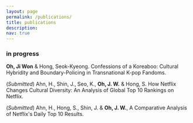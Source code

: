 ```yaml
---
layout: page
permalink: /publications/
title: publications
description:
nav: true
---
```


### in progress


**Oh, Ji Won** & Hong, Seok-Kyeong. Confessions of a Koreaboo:  Cultural Hybridity and Boundary-Policing in Transnational K-pop Fandoms.

(_Submitted_) Ahn, H., Shin, J., Seo, K., **Oh, J. W.** & Hong, S. How Netflix Changes Cultural Diversity: An Analysis of Global Top 10 Rankings on Netflix. 

(_Submitted_) Ahn, H., Hong, S., Shin, J. & **Oh, J. W.**, A Comparative Analysis of Netflix's Daily Top 10 Results.
